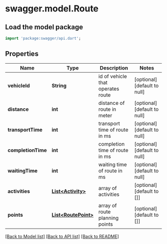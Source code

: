 # swagger.model.Route

## Load the model package
```dart
import 'package:swagger/api.dart';
```

## Properties
Name | Type | Description | Notes
------------ | ------------- | ------------- | -------------
**vehicleId** | **String** | id of vehicle that operates route | [optional] [default to null]
**distance** | **int** | distance of route in meter | [optional] [default to null]
**transportTime** | **int** | transport time of route in ms | [optional] [default to null]
**completionTime** | **int** | completion time of route in ms | [optional] [default to null]
**waitingTime** | **int** | waiting time of route in ms | [optional] [default to null]
**activities** | [**List&lt;Activity&gt;**](Activity.md) | array of activities | [optional] [default to []]
**points** | [**List&lt;RoutePoint&gt;**](RoutePoint.md) | array of route planning points | [optional] [default to []]

[[Back to Model list]](../README.md#documentation-for-models) [[Back to API list]](../README.md#documentation-for-api-endpoints) [[Back to README]](../README.md)


